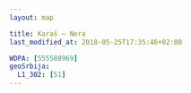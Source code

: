 ```yaml
---
layout: map

title: Karaš – Nera
last_modified_at: 2018-05-25T17:35:46+02:00

WDPA: [555588969]
geoSrbija:
  L1_302: [51]
---
```

